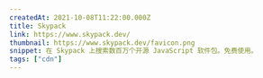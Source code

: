```yaml
---
createdAt: 2021-10-08T11:22:00.000Z
title: Skypack
link: https://www.skypack.dev/
thumbnail: https://www.skypack.dev/favicon.png
snippet: 在 Skypack 上搜索数百万个开源 JavaScript 软件包。免费使用。
tags: ["cdn"]
---
```

